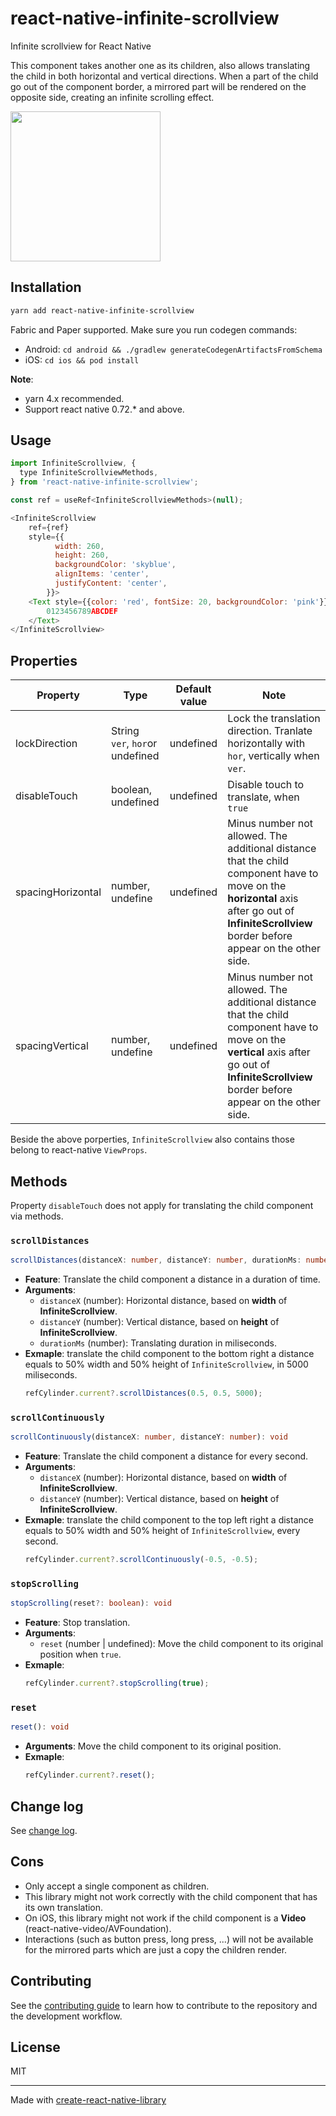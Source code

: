# react-native-infinite-scrollview

Infinite scrollview for React Native

This component takes another one as its children, also allows translating the child in both horizontal and vertical directions. When a part of the child go out of the component border, a mirrored part will be rendered on the opposite side, creating an infinite scrolling effect.

<img src="demo.gif" width="240" />


## Installation

```sh
yarn add react-native-infinite-scrollview
```

Fabric and Paper supported. Make sure you run codegen commands:
- Android: ```cd android && ./gradlew generateCodegenArtifactsFromSchema```
- iOS: ```cd ios && pod install```

**Note**: 
- yarn 4.x recommended.
- Support react native 0.72.* and above.


## Usage

```js
import InfiniteScrollview, {
  type InfiniteScrollviewMethods,
} from 'react-native-infinite-scrollview';

const ref = useRef<InfiniteScrollviewMethods>(null);

<InfiniteScrollview 
    ref={ref}
    style={{
          width: 260,
          height: 260,
          backgroundColor: 'skyblue',
          alignItems: 'center',
          justifyContent: 'center',
        }}>
    <Text style={{color: 'red', fontSize: 20, backgroundColor: 'pink'}}>
        0123456789ABCDEF
    </Text>
</InfiniteScrollview>
```


## Properties

| Property          | Type                | Default value    | Note                   |
|-------------------|---------------------|------------------|------------------------|
| lockDirection     | String ```ver```, ```hor```or undefined  | undefined        | Lock the translation direction. Tranlate horizontally with ```hor```, vertically when ```ver```. |
| disableTouch      | boolean, undefined  | undefined        | Disable touch to translate, when ```true``` |
| spacingHorizontal | number, undefine    | undefined        | Minus number not allowed. The additional distance that the child component have to move on the **horizontal** axis after go out of **InfiniteScrollview** border before appear on the other side. |
| spacingVertical   | number, undefine    | undefined        | Minus number not allowed. The additional distance that the child component have to move on the **vertical** axis after go out of **InfiniteScrollview** border before appear on the other side. |

Beside the above porperties, ```InfiniteScrollview``` also contains those belong to react-native ```ViewProps```.


## Methods

Property ```disableTouch``` does not apply for translating the child component via methods.

### `scrollDistances`

```typescript
scrollDistances(distanceX: number, distanceY: number, durationMs: number): void
```

- **Feature**: Translate the child component a distance in a duration of time.
- **Arguments**:
  - `distanceX` (number): Horizontal distance, based on **width** of **InfiniteScrollview**.
  - `distanceY` (number): Vertical distance, based on **height** of **InfiniteScrollview**.
  - `durationMs` (number): Translating duration in miliseconds.
- **Exmaple**: translate the child component to the bottom right a distance equals to 50% width and 50% height of ```InfiniteScrollview```, in 5000 miliseconds.
  ```typescript
  refCylinder.current?.scrollDistances(0.5, 0.5, 5000);
  ```

### `scrollContinuously`

```typescript
scrollContinuously(distanceX: number, distanceY: number): void
```

- **Feature**: Translate the child component a distance for every second.
- **Arguments**:
  - `distanceX` (number): Horizontal distance, based on **width** of **InfiniteScrollview**.
  - `distanceY` (number): Vertical distance, based on **height** of **InfiniteScrollview**.
- **Exmaple**: translate the child component to the top left right a distance equals to 50% width and 50% height of ```InfiniteScrollview```, every second.
  ```typescript
  refCylinder.current?.scrollContinuously(-0.5, -0.5);
  ```

### `stopScrolling`

```typescript
stopScrolling(reset?: boolean): void
```

- **Feature**: Stop translation.
- **Arguments**:
  - `reset` (number | undefined): Move the child component to its original position when ```true```.
- **Exmaple**:
  ```typescript
  refCylinder.current?.stopScrolling(true);
  ```

### `reset`

```typescript
reset(): void
```

- **Arguments**: Move the child component to its original position.
- **Exmaple**:
  ```typescript
  refCylinder.current?.reset();
  ```


## Change log

See [change log](CHANGELOG.md).


## Cons
 - Only accept a single component as children.
 - This library might not work correctly with the child component that has its own translation.
 - On iOS, this library might not work if the child component is a **Video** (react-native-video/AVFoundation).
 - Interactions (such as button press, long press, ...) will not be available for the mirrored parts which are just a copy the children render.


## Contributing

See the [contributing guide](CONTRIBUTING.md) to learn how to contribute to the repository and the development workflow.


## License

MIT

---

Made with [create-react-native-library](https://github.com/callstack/react-native-builder-bob)
